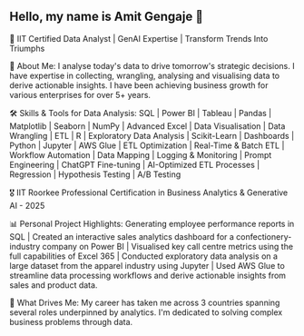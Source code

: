 ## Hello, my name is Amit Gengaje 👋

🎯 IIT Certified Data Analyst | GenAI Expertise | Transform Trends Into Triumphs

💼 About Me: I analyse today's data to drive tomorrow's strategic decisions. I have expertise in collecting, wrangling, analysing and visualising data to derive actionable insights. I have been achieving business growth for various enterprises for over 5+ years.  

🛠️ Skills & Tools for Data Analysis:
  SQL | Power BI | Tableau | Pandas | Matplotlib | Seaborn | NumPy | Advanced Excel | Data Visualisation | Data Wrangling | ETL | R | Exploratory Data Analysis | Scikit-Learn | Dashboards | Python | Jupyter | AWS Glue | ETL Optimization | Real-Time & Batch ETL | Workflow Automation | Data Mapping | Logging & Monitoring | Prompt Engineering | ChatGPT Fine-tuning | AI-Optimized ETL Processes | Regression | Hypothesis Testing | A/B Testing 

🎖️ IIT Roorkee Professional Certification in Business Analytics & Generative AI - 2025

📊 Personal Project Highlights: Generating employee performance reports in SQL | Created an interactive sales analytics dashboard for a confectionery-industry company on Power BI | Visualised key call centre metrics using the full capabilities of Excel 365 | Conducted exploratory data analysis on a large dataset from the apparel industry using Jupyter | Used AWS Glue to streamline data processing workflows and derive actionable insights from sales and product data. 

🌟 What Drives Me: My career has taken me across 3 countries spanning several roles underpinned by analytics. I'm dedicated to solving complex business problems through data.
